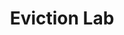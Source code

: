---
layout: default
last_edit: '2022-03-28T12:18:35.000Z'
link: https://evictionlab.org/
location: US -- Nationwide
shortname: eviction_lab
tags:
- Evictions
- Tenant Advocacy
title: Eviction Lab
uuid: recbv3fwH4frI2Vhv
---